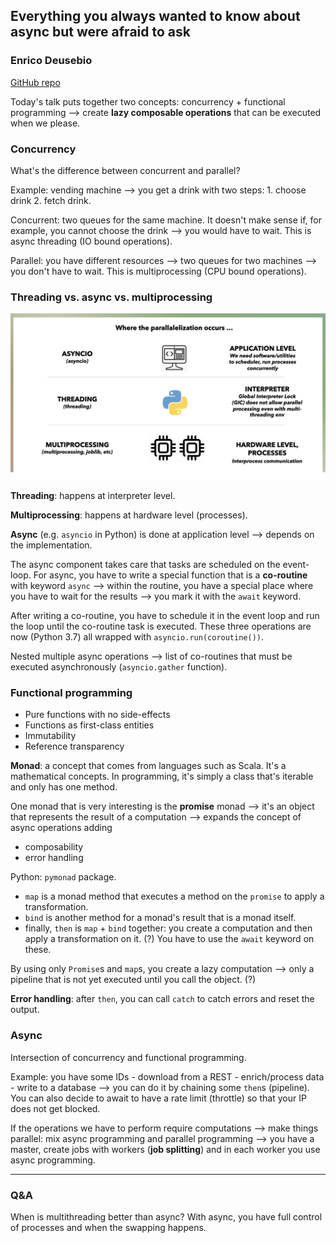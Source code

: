## Everything you always wanted to know about async but were afraid to ask 
### Enrico Deusebio

[GitHub repo](https://github.com/CGnal/async-examples)

Today's talk puts together two concepts: concurrency + functional programming
--> create **lazy composable operations** that can be executed when we please. 

### Concurrency
What's the difference between concurrent and parallel? 

Example: vending machine --> you get a drink with two steps: 1. choose drink 2.
fetch drink. 

Concurrent: two queues for the same machine. It doesn't make sense if, for
example, you cannot choose the drink --> you would have to wait. This is async
threading (IO bound operations).

Parallel: you have different resources --> two queues for two machines --> you
don't have to wait. This is multiprocessing (CPU bound operations).

### Threading vs. async vs. multiprocessing

![Threading vs. async vs. multiprocessing](img/../../img/0406_1015.png)

**Threading**: happens at interpreter level.

**Multiprocessing**: happens at hardware level (processes).

**Async** (e.g. `asyncio` in Python) is done at application level --> depends on
the implementation. 

The async component takes care that tasks are scheduled on the event-loop. For
async, you have to write a special function that is a **co-routine** with
keyword `async` --> within the routine, you have a special place where you have
to wait for the results --> you mark it with the `await` keyword. 

After writing a co-routine, you have to schedule it in the event loop and run
the loop until the co-routine task is executed. These three operations are now
(Python 3.7) all wrapped with `asyncio.run(coroutine())`. 

Nested multiple async operations --> list of co-routines that must be executed
asynchronously (`asyncio.gather` function). 

### Functional programming
- Pure functions with no side-effects
- Functions as first-class entities
- Immutability
- Reference transparency

**Monad**: a concept that comes from languages such as Scala. It's a
mathematical concepts. In programming, it's simply a class that's iterable and
only has one method. 

One monad that is very interesting is the **promise** monad --> it's an object
that represents the result of a computation --> expands the concept of async
operations adding 
- composability
- error handling

Python: `pymonad` package. 
- `map` is a monad method that executes a method on the `promise` to apply a
  transformation.  
- `bind` is another method for a monad's result that is a monad itself.
- finally, `then` is `map` + `bind` together: you create a computation and then
  apply a transformation on it. (?)
You have to use the `await` keyword on these.

By using only `Promise`s and `map`s, you create a lazy computation --> only a
pipeline that is not yet executed until you call the object. (?)

**Error handling**: after `then`, you can call `catch` to catch errors and reset
the output. 

### Async
Intersection of concurrency and functional programming. 

Example: you have some IDs - download from a REST - enrich/process data - write
to a database --> you can do it by chaining some `then`s (pipeline). 
You can also decide to await to have a rate limit (throttle) so that your IP
does not get blocked. 

If the operations we have to perform require computations --> make things
parallel: mix async programming and parallel programming --> you have a master,
create jobs with workers (**job splitting**) and in each worker you use async
programming. 

---

### Q&A
When is multithreading better than async? 
With async, you have full control of processes and when the swapping happens.